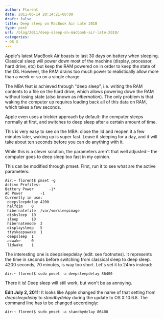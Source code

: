 ```yaml
---
author: Florent
date: 2011-06-14 20:14:21+00:00
draft: false
title: Deep sleep on MacBook Air Late 2010
type: post
url: /blog/2011/deep-sleep-on-macbook-air-late-2010/
categories:
- OS X
---
```


Apple's latest MacBook Air boasts to last 30 days on battery when sleeping. Classical sleep will power down most of the machine (display, processor, hard drive, etc) but keep the RAM powered on in order to keep the state of the OS. However, the RAM drains too much power to realistically allow more than a week or so on a single charge.

The MBA feat is achieved through "deep sleep", i.e. writing the RAM contents to a file on the hard drive, which allows powering down the RAM without losing state (also known as _hibernation_). The only problem is that waking the computer up requires loading back all of this data on RAM, which takes a few seconds.

Apple even uses a trickier approach by default: the computer sleeps normally at first, and switches to deep sleep after a certain amount of time.

This is very easy to see on the MBA: close the lid and reopen it a few minutes later, waking up is super fast. Leave it sleeping for a day, and it will take about ten seconds before you can do anything with it.

While this is a clever solution, the parameters aren't that well adjusted – the computer goes to deep sleep too fast in my opinion.

This can be modified through pmset. First, run it to see what are the active parameters:

    
    
    Air:~ florent$ pmset -g
    Active Profiles:
    Battery Power		-1*
    AC Power		-1
    Currently in use:
     deepsleepdelay	4200
     halfdim	0
     hibernatefile	/var/vm/sleepimage
     disksleep	10
     sleep		10
     hibernatemode	3
     displaysleep	5
     ttyskeepawake	1
     deepsleep	1
     acwake		0
     lidwake	1
    



The interesting one is deepsleepdelay (edit: see footnotes). It represents the time in seconds before switching from classical sleep to deep sleep. 4200 seconds, 70 minutes, is way too short. Let's set it to 24hrs instead:

    
    
    Air:~ florent$ sudo pmset -a deepsleepdelay 86400
    



There it is! Deep sleep will still work, but won't be as annoying.


**Edit July 2, 2011:**
It looks like Apple changed the name of that setting from _deepsleepdelay_ to _standbydelay_ during the update to OS X 10.6.8. The command line has to be changed accordingly:

    
    
    Air:~ florent$ sudo pmset -a standbydelay 86400
    
